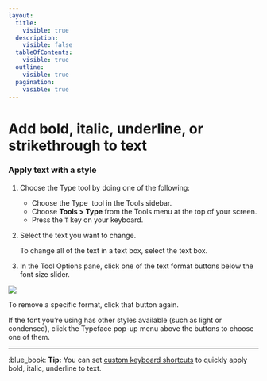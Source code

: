 ```yaml
---
layout:
  title:
    visible: true
  description:
    visible: false
  tableOfContents:
    visible: true
  outline:
    visible: true
  pagination:
    visible: true
---
```


# Add bold, italic, underline, or strikethrough to text

### Apply text with a style

1. Choose the Type tool by doing one of the following:
   * Choose the Type <img src="https://help.pixelmator.com/pixelmator-pro/3.5/assets/English/1580998705000.png" alt="" data-size="line"> tool in the Tools sidebar.
   * Choose **Tools > Type** from the Tools menu at the top of your screen.
   * Press the `T` key on your keyboard.
2.  Select the text you want to change.

    To change all of the text in a text box, select the text box. 
3. In the Tool Options pane, click one of the text format buttons below the font size slider.

![](https://help.pixelmator.com/pixelmator-pro/3.5/assets/English/1624798406000.png)

To remove a specific format, click that button again.

If the font you’re using has other styles available (such as light or condensed), click the Typeface pop-up menu above the buttons to choose one of them.

***

:blue\_book: **Tip:** You can set [custom keyboard shortcuts](https://support.apple.com/en-gb/guide/mac-help/mchlp2271/mac) to quickly apply bold, italic, underline to text.
